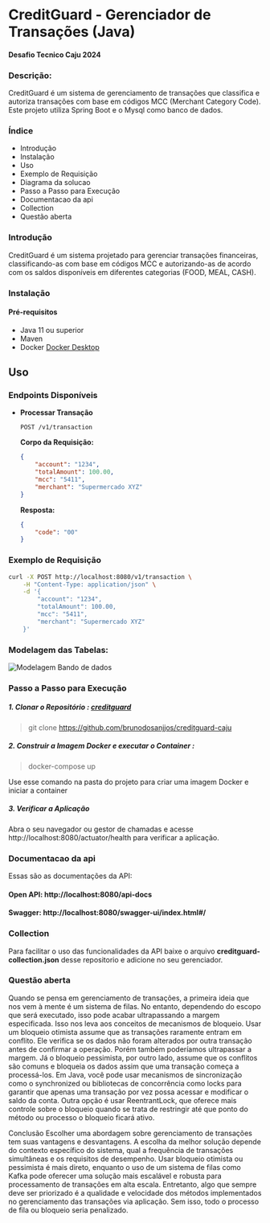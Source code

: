 # CreditGuard - Gerenciador de Transações (Java)
#### Desafio Tecnico Caju 2024

### Descrição:
CreditGuard é um sistema de gerenciamento de transações que classifica e autoriza transações com base em códigos MCC (Merchant Category Code).
Este projeto utiliza Spring Boot e o Mysql como banco de dados.

### Índice
- Introdução
- Instalação
- Uso
- Exemplo de Requisição
- Diagrama da solucao
- Passo a Passo para Execução
- Documentacao da api
- Collection
- Questão aberta

### Introdução
CreditGuard é um sistema projetado para gerenciar transações financeiras, classificando-as com base em códigos MCC 
e autorizando-as de acordo com os saldos disponíveis em diferentes categorias (FOOD, MEAL, CASH).

### Instalação
#### Pré-requisitos
- Java 11 ou superior
- Maven
- Docker [Docker Desktop](https://www.docker.com/products/docker-desktop/)

## Uso

### Endpoints Disponíveis

- **Processar Transação**

    ```http
    POST /v1/transaction
    ```

  **Corpo da Requisição:**

    ```json
    {
        "account": "1234",
        "totalAmount": 100.00,
        "mcc": "5411",
        "merchant": "Supermercado XYZ"
    }
    ```

  **Resposta:**

    ```json
    {
        "code": "00"
    }
    ```

### Exemplo de Requisição

```bash
curl -X POST http://localhost:8080/v1/transaction \
    -H "Content-Type: application/json" \
    -d '{
        "account": "1234",
        "totalAmount": 100.00,
        "mcc": "5411",
        "merchant": "Supermercado XYZ"
    }'
  ```  

### Modelagem das Tabelas:
![Modelagem Bando de dados ](../creditguard-caju/db_creditguard.png)


### Passo a Passo para Execução
##### 1. Clonar o Repositório : [creditguard](https://github.com/brunodosanjjos/creditguard)

>git clone https://github.com/brunodosanjjos/creditguard-caju

##### 2. Construir a Imagem Docker e executar o Container :

> docker-compose up

Use esse comando na pasta do projeto para criar uma imagem Docker e iniciar a container

##### 3. Verificar a Aplicação
Abra o seu navegador ou gestor de chamadas e acesse http://localhost:8080/actuator/health para verificar a aplicação.


### Documentacao da api

Essas são as documentações da API:

#### Open API:  http://localhost:8080/api-docs

#### Swagger: http://localhost:8080/swagger-ui/index.html#/


### Collection

Para facilitar o uso das funcionalidades da API  baixe o arquivo **creditguard-collection.json** desse repositorio e adicione no seu gerenciador.


### Questão aberta

Quando se pensa em gerenciamento de transações, a primeira ideia que nos vem à mente é um sistema de filas. 
No entanto, dependendo do escopo que será executado, isso pode acabar ultrapassando a margem especificada. 
Isso nos leva aos conceitos de mecanismos de bloqueio. Usar um bloqueio otimista assume que as transações raramente entram em conflito. 
Ele verifica se os dados não foram alterados por outra transação antes de confirmar a operação. Porém também poderíamos ultrapassar a margem. 
Já o bloqueio pessimista, por outro lado, assume que os conflitos são comuns e bloqueia os dados assim que uma transação começa a processá-los. 
Em Java, você pode usar mecanismos de sincronização como o synchronized ou bibliotecas de concorrência como locks para garantir que apenas uma transação por vez possa acessar e modificar o saldo da conta. 
Outra opção é usar ReentrantLock, que oferece mais controle sobre o bloqueio quando se trata de restringir até que ponto do método ou processo o bloqueio ficará ativo.

Conclusão
Escolher uma abordagem sobre gerenciamento de transações tem suas vantagens e desvantagens. 
A escolha da melhor solução depende do contexto específico do sistema, qual a frequência de transações simultâneas e os 
requisitos de desempenho. Usar bloqueio otimista ou pessimista é mais direto, enquanto o uso de um sistema de filas 
como Kafka pode oferecer uma solução mais escalável e robusta para processamento de transações em alta escala. 
Entretanto, algo que sempre deve ser priorizado é a qualidade e velocidade dos métodos implementados no gerenciamento 
das transações via aplicação. Sem isso, todo o processo de fila ou bloqueio seria penalizado.

